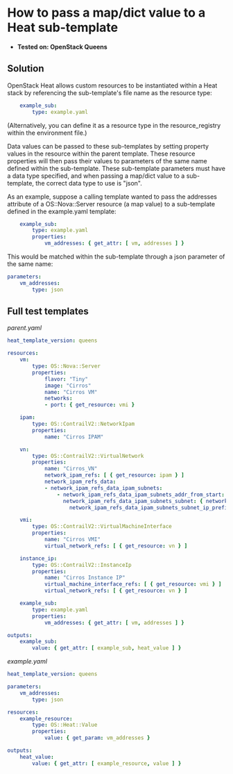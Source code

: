 # How to pass a map/dict value to a Heat sub-template
- **Tested on: OpenStack Queens**

## Solution
OpenStack Heat allows custom resources to be instantiated within a Heat stack by referencing the sub-template's file name as the resource type:

```yaml
    example_sub:
        type: example.yaml
```

(Alternatively, you can define it as a resource type in the resource_registry within the environment file.)

Data values can be passed to these sub-templates by setting property values in the resource within the parent template. These resource properties will then pass their values to parameters of the same name defined within the sub-template. These sub-template parameters must have a data type specified, and when passing a map/dict value to a sub-template, the correct data type to use is "json".

As an example, suppose a calling template wanted to pass the addresses attribute of a OS::Nova::Server resource (a map value) to a sub-template defined in the example.yaml template:

```yaml
    example_sub:
        type: example.yaml
        properties:
            vm_addresses: { get_attr: [ vm, addresses ] }
```

This would be matched within the sub-template through a json parameter of the same name:

```yaml
parameters:
    vm_addresses:
        type: json
```

## Full test templates

_parent.yaml_
```yaml
heat_template_version: queens

resources:
    vm:
        type: OS::Nova::Server
        properties:
            flavor: "Tiny"
            image: "Cirros"
            name: "Cirros VM"
            networks:
            - port: { get_resource: vmi }

    ipam:
        type: OS::ContrailV2::NetworkIpam
        properties:
            name: "Cirros IPAM"

    vn:
        type: OS::ContrailV2::VirtualNetwork
        properties:
            name: "Cirros_VN"
            network_ipam_refs: [ { get_resource: ipam } ]
            network_ipam_refs_data:
            - network_ipam_refs_data_ipam_subnets:
                - network_ipam_refs_data_ipam_subnets_addr_from_start: true
                  network_ipam_refs_data_ipam_subnets_subnet: { network_ipam_refs_data_ipam_subnets_subnet_ip_prefix: "10.0.0.0",
                    network_ipam_refs_data_ipam_subnets_subnet_ip_prefix_len: "24"}

    vmi:
        type: OS::ContrailV2::VirtualMachineInterface
        properties:
            name: "Cirros VMI"
            virtual_network_refs: [ { get_resource: vn } ]

    instance_ip:
        type: OS::ContrailV2::InstanceIp
        properties:
            name: "Cirros Instance IP"
            virtual_machine_interface_refs: [ { get_resource: vmi } ]
            virtual_network_refs: [ { get_resource: vn } ]

    example_sub:
        type: example.yaml
        properties:
            vm_addresses: { get_attr: [ vm, addresses ] }

outputs:
    example_sub:
        value: { get_attr: [ example_sub, heat_value ] }
```

_example.yaml_
```yaml
heat_template_version: queens

parameters:
    vm_addresses:
        type: json

resources:
    example_resource:
        type: OS::Heat::Value
        properties:
            value: { get_param: vm_addresses }

outputs:
    heat_value:
        value: { get_attr: [ example_resource, value ] }
```
